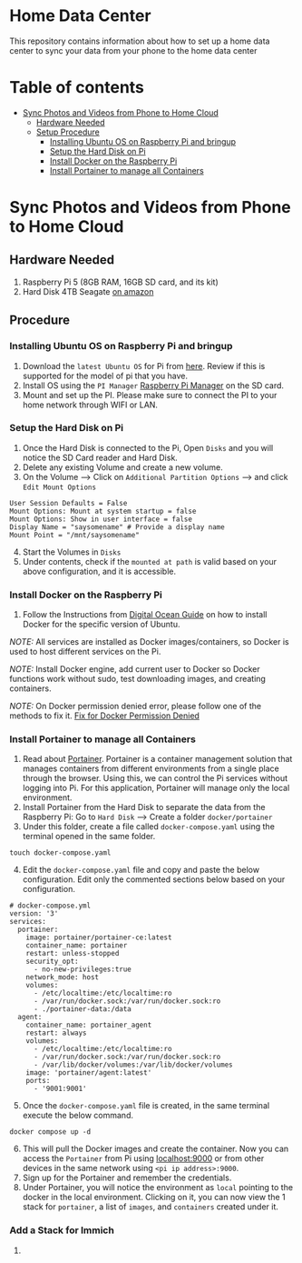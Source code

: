 # Home Data Center
This repository contains information about how to set up a home data center to sync your data from your phone to the home data center

# Table of contents
- [Sync Photos and Videos from Phone to Home Cloud](#sync-photos-from-phone-to-cloud)
  - [Hardware Needed](1-hardware-needed)
  - [Setup Procedure](1-procedure)
    - [Installing Ubuntu OS on Raspberry Pi and bringup](installing-ubuntu)
    - [Setup the Hard Disk on Pi](setup-harddisk)
    - [Install Docker on the Raspberry Pi](installing-docker)
    - [Install Portainer to manage all Containers](installing-porter)

# Sync Photos and Videos from Phone to Home Cloud <a name="sync-photos-from-phone-to-cloud"></a>

## Hardware Needed <a name="1-hardware-needed"></a>
1. Raspberry Pi 5 (8GB RAM, 16GB SD card, and its kit)
2. Hard Disk 4TB Seagate [on amazon](https://www.amazon.com/dp/B094R1YV68?ref=ppx_yo2ov_dt_b_fed_asin_title&th=1)

## Procedure <a name="1-procedure"></a>
### Installing Ubuntu OS on Raspberry Pi and bringup <a name="installing-ubuntu"></a>
1. Download the `latest Ubuntu OS` for Pi from [here](https://ubuntu.com/download/raspberry-pi). Review if this is supported for the model of pi that you have.
2. Install OS using the `PI Manager` [Raspberry Pi Manager](https://www.raspberrypi.com/software/) on the SD card.
3. Mount and set up the PI. Please make sure to connect the PI to your home network through WIFI or LAN.

### Setup the Hard Disk on Pi <a name="setup-harddisk"></a>
1. Once the Hard Disk is connected to the Pi, Open `Disks` and you will notice the SD Card reader and Hard Disk.
2. Delete any existing Volume and create a new volume.
3. On the Volume --> Click on `Additional Partition Options` -->  and click `Edit Mount Options`
```
User Session Defaults = False
Mount Options: Mount at system startup = false
Mount Options: Show in user interface = false
Display Name = "saysomename" # Provide a display name
Mount Point = "/mnt/saysomename"
```
4. Start the Volumes in `Disks`
5. Under contents, check if the `mounted at path` is valid based on your above configuration, and it is accessible.

### Install Docker on the Raspberry Pi <a name="installing-docker"></a>

1. Follow the Instructions from [Digital Ocean Guide](https://www.digitalocean.com/community/tutorials/how-to-install-and-use-docker-on-ubuntu-22-04) on how to install Docker for the specific version of Ubuntu.

_NOTE:_ All services are installed as Docker images/containers, so Docker is used to host different services on the Pi.

_NOTE:_  Install Docker engine, add current user to Docker so Docker functions work without sudo, test downloading images, and creating containers.

_NOTE:_  On Docker permission denied error, please follow one of the methods to fix it. [Fix for Docker Permission Denied](https://phoenixnap.com/kb/docker-permission-denied)

### Install Portainer to manage all Containers <a name="installing-porter"></a>
1. Read about [Portainer](https://www.portainer.io/). Portainer is a container management solution that manages containers from different environments from a single place through the browser. Using this, we can control the Pi services without logging into Pi. For this application, Portainer will manage only the local environment.
2. Install Portainer from the Hard Disk to separate the data from the Raspberry Pi: Go to `Hard Disk` --> Create a folder `docker/portainer`
3. Under this folder, create a file called `docker-compose.yaml` using the terminal opened in the same folder.

```
touch docker-compose.yaml
```

4. Edit the `docker-compose.yaml` file and copy and paste the below configuration. Edit only the commented sections below based on your configuration.

```
# docker-compose.yml 
version: '3'
services:
  portainer:
    image: portainer/portainer-ce:latest
    container_name: portainer
    restart: unless-stopped
    security_opt:
      - no-new-privileges:true
    network_mode: host
    volumes:
      - /etc/localtime:/etc/localtime:ro
      - /var/run/docker.sock:/var/run/docker.sock:ro
      - ./portainer-data:/data
  agent:
    container_name: portainer_agent
    restart: always
    volumes:
      - /etc/localtime:/etc/localtime:ro
      - /var/run/docker.sock:/var/run/docker.sock:ro
      - /var/lib/docker/volumes:/var/lib/docker/volumes
    image: 'portainer/agent:latest'
    ports:
      - '9001:9001'
```

5. Once the `docker-compose.yaml` file is created, in the same terminal execute the below command.

```
docker compose up -d
```

6. This will pull the Docker images and create the container. Now you can access the `Portainer` from Pi using [localhost:9000](localhost:9000) or from other devices in the same network using `<pi ip address>:9000`.
7. Sign up for the Portainer and remember the credentials.
8. Under Portainer, you will notice the environment as `local` pointing to the docker in the local environment. Clicking on it, you can now view the 1 stack for `portainer`, a list of `images`, and `containers` created under it.

### Add a Stack for Immich
1. 
